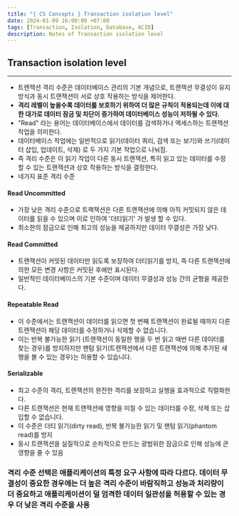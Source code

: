 ```yaml
---
title: "{ CS Concepts } Transaction isolation level"
date: 2024-01-09 16:00:00 +07:00
tags: [Transaction, Isolation, Database, ACID]
description: Notes of Transaction isolation level
---
```


## Transaction isolation level

---

- 트랜잭션 격리 수준은 데이터베이스 관리의 기본 개념으로, 트랜잭션 무결성이 유지방식과 동시 트랜잭션이 서로 상호 작용하는 방식을 제어한다.
- **격리 레벨이 높을수록 데이터를 보호하기 위하여 더 많은 규칙이 적용되는데 이에 대한 대가로 데이터 잠금 및 차단이 증가하여 데이터베이스 성능이 저하될 수 있다.**
- "Read" 라는 용어는 데이터베이스에서 데이터를 검색하거나 액세스하는 트랜잭션 작업을 의미한다.
- 데이터베이스 작업에는 일반적으로 읽기(데이터 쿼리, 검색 또는 보기)와 쓰기(데이터 삽입, 업데이트, 삭제) 로 두 가지 기본 작업으로 나눠짐.
- 즉 격리 수준은 이 읽기 작업이 다른 동시 트랜잭션, 특히 읽고 있는 데이터를 수정할 수 있는 트랜잭션과 상호 작용하는 방식을 결정한다.
- 네가지 표준 격리 수준

#### Read Uncommitted

- 가장 낮은 격리 수준으로 트랙잭션은 다른 트랜잭션에 의해 아직 커밋되지 않은 데이터를 읽을 수 있으며 이로 인하여 '더티읽기' 가 발생 할 수 있다.
- 최소한의 잠금으로 인해 최고의 성능을 제공하지만 데이터 무결성은 가장 낮다.

#### Read Committed

- 트랜잭션이 커밋된 데이터만 읽도록 보장하여 더티읽기를 방지, 즉 다른 트랜잭션에 의한 모든 변경 사항은 커밋된 후에만 표시된다.
- 일반적인 데이터베이스의 기본 수준이며 데이터 무결성과 성능 간의 균형을 제공한다.

#### Repeatable Read

- 이 수준에서는 트랜잭션이 데이터를 읽으면 첫 번째 트랜잭션이 완료될 때까지 다른 트랜잭션이 해당 데이터를 수정하거나 삭제할 수 없습니다.
- 이는 반복 불가능한 읽기 (트랜잭션이 동일한 행을 두 번 읽고 매번 다른 데이터를 찾는 경우)를 방지하지만 팬텀 읽기(트랜잭션에서 다른 트랜잭션에 의해 추가된 새 행을 볼 수 있는 경우)는 허용할 수 있습니다.

#### Serializable

- 최고 수준의 격리, 트랜잭션의 완전한 격리를 보장하고 실행을 효과적으로 직렬화한다.
- 다른 트랜잭션은 현재 트랜잭션에 영향을 미칠 수 있는 데이터를 수정, 삭제 또는 삽입할 수 없습니다.
- 이 수준은 더티 읽기(dirty read), 반복 불가능한 읽기 및 팬텀 읽기(phantom read)를 방지
- 동시 트랜잭션을 실질적으로 순차적으로 만드는 광범위한 잠금으로 인해 성능에 큰 영향을 줄 수 있음

### 격리 수준 선택은 애플리케이션의 특정 요구 사항에 따라 다르다. 데이터 무결성이 중요한 경우에는 더 높은 격리 수준이 바람직하고 성능과 처리량이 더 중요하고 애플리케이션이 덜 엄격한 데이터 일관성을 허용할 수 있는 경우 더 낮은 격리 수준을 사용
